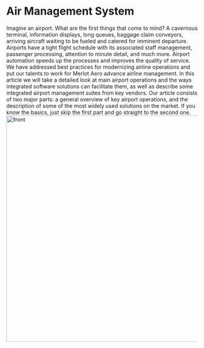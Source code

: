 # Air Management System
 Imagine an airport. What are the first things that come to mind? A cavernous terminal, information displays, long queues, baggage claim conveyors, arriving aircraft waiting to be fueled and catered for imminent departure. Airports have a tight flight schedule with its associated staff management, passenger processing, attention to minute detail, and much more. Airport automation speeds up the processes and improves the quality of service.  We have addressed best practices for modernizing airline operations and put our talents to work for Merlot Aero advance airline management. In this article we will take a detailed look at main airport operations and the ways integrated software solutions can facilitate them, as well as describe some integrated airport management suites from key vendors.  Our article consists of two major parts: a general overview of key airport operations, and the description of some of the most widely used solutions on the market. If you know the basics, just skip the first part and go straight to the second one.
<img width="594" alt="front" src="https://user-images.githubusercontent.com/60054130/112279235-b345f480-8ca9-11eb-804b-e1ee0c6c6008.png">
